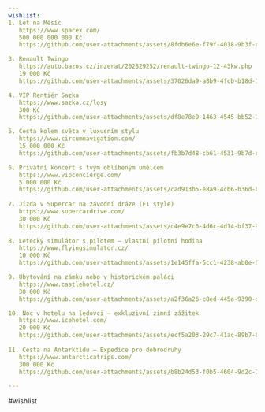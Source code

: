 ```yaml
---
wishlist:
1. Let na Měsíc  
   https://www.spacex.com/  
   500 000 000 000 Kč
   https://github.com/user-attachments/assets/8fdb6e6e-f79f-4018-9b3f-c2adf4839b9c

3. Renault Twingo  
   https://auto.bazos.cz/inzerat/202829252/renault-twingo-12-43kw.php  
   19 000 Kč  
   https://github.com/user-attachments/assets/37026da9-a8b9-4fcb-b18d-185bae54c814

4. VIP Rentiér Sazka  
   https://www.sazka.cz/losy  
   300 Kč  
   https://github.com/user-attachments/assets/df8e78e9-1463-4545-bb52-1c34c285fc21

5. Cesta kolem světa v luxusním stylu  
   https://www.circumnavigation.com/  
   15 000 000 Kč 
   https://github.com/user-attachments/assets/fb3b7d48-cb61-4531-9b7d-c4231a39a9a8

6. Privátní koncert s tvým oblíbeným umělcem  
   https://www.vipconcierge.com/  
   5 000 000 Kč
   https://github.com/user-attachments/assets/cad913b5-e8a9-4cb6-b36d-b576115429aa
   
7. Jízda v Supercar na závodní dráze (F1 style)  
   https://www.supercardrive.com/  
   30 000 Kč
   https://github.com/user-attachments/assets/c4e9e7c6-4d6c-4d14-bf37-976b13c554d2
   
8. Letecký simulátor s pilotem – vlastní pilotní hodina  
   https://www.flyingsimulator.cz/  
   10 000 Kč
   https://github.com/user-attachments/assets/1e145ffa-5cc1-4238-ab0e-582a0ea67f09

9. Ubytování na zámku nebo v historickém paláci  
   https://www.castlehotel.cz/  
   30 000 Kč
   https://github.com/user-attachments/assets/a2f36a26-c8ed-445a-9390-d4dcc594c0f2

10. Noc v hotelu na ledovci – exkluzivní zimní zážitek  
   https://www.icehotel.com/  
   20 000 Kč
   https://github.com/user-attachments/assets/ecf5a203-29c7-41ac-89b7-67e8293c05ed
   
11. Cesta na Antarktidu – Expedice pro dobrodruhy  
   https://www.antarcticatrips.com/  
   300 000 Kč
   https://github.com/user-attachments/assets/b8b24d53-f0b5-4604-9d2c-7312066e7489

---
```

#wishlist

